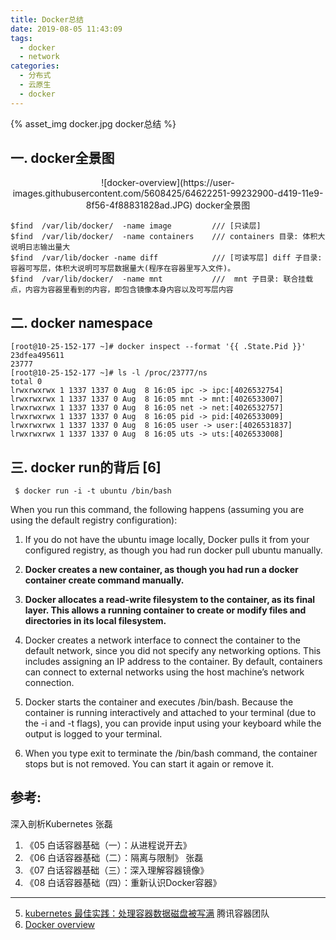 ```yaml
---
title: Docker总结
date: 2019-08-05 11:43:09
tags: 
  - docker
  - network
categories:  
  - 分布式
  - 云原生
  - docker
---
```


{% asset_img   docker.jpg   docker总结  %}

<!-- more -->
## 一. docker全景图
<div style="text-align: center;">
![docker-overview](https://user-images.githubusercontent.com/5608425/64622251-99232900-d419-11e9-8f56-4f88831828ad.JPG)  
docker全景图
</div>

```
$find  /var/lib/docker/  -name image         /// [只读层]
$find  /var/lib/docker/  -name containers    /// containers 目录: 体积大说明日志输出量大
$find  /var/lib/docker -name diff            /// [可读写层] diff 子目录: 容器可写层，体积大说明可写层数据量大(程序在容器里写入文件)。 
$find  /var/lib/docker/  -name mnt           ///  mnt 子目录: 联合挂载点，内容为容器里看到的内容，即包含镜像本身内容以及可写层内容
```

## 二. docker namespace
```
[root@10-25-152-177 ~]# docker inspect --format '{{ .State.Pid }}' 23dfea495611
23777
[root@10-25-152-177 ~]# ls -l /proc/23777/ns
total 0
lrwxrwxrwx 1 1337 1337 0 Aug  8 16:05 ipc -> ipc:[4026532754]
lrwxrwxrwx 1 1337 1337 0 Aug  8 16:05 mnt -> mnt:[4026533007]
lrwxrwxrwx 1 1337 1337 0 Aug  8 16:05 net -> net:[4026532757]
lrwxrwxrwx 1 1337 1337 0 Aug  8 16:05 pid -> pid:[4026533009]
lrwxrwxrwx 1 1337 1337 0 Aug  8 16:05 user -> user:[4026531837]
lrwxrwxrwx 1 1337 1337 0 Aug  8 16:05 uts -> uts:[4026533008]
```

## 三. docker run的背后 [6]
```
 $ docker run -i -t ubuntu /bin/bash
```

When you run this command, the following happens (assuming you are using the default registry configuration):

1. If you do not have the ubuntu image locally, Docker pulls it from your configured registry, as though you had run docker pull ubuntu manually.

2. **Docker creates a new container, as though you had run a docker container create command manually.**

3. **Docker allocates a read-write filesystem to the container, as its final layer. This allows a running container to create or modify files and directories in its local filesystem.**

4. Docker creates a network interface to connect the container to the default network, since you did not specify any networking options. This includes assigning an IP address to the container. By default, containers can connect to external networks using the host machine’s network connection.

5. Docker starts the container and executes /bin/bash. Because the container is running interactively and attached to your terminal (due to the -i and -t flags), you can provide input using your keyboard while the output is logged to your terminal.

6. When you type exit to terminate the /bin/bash command, the container stops but is not removed. You can start it again or remove it.


## 参考: 

深入剖析Kubernetes  张磊
1. 《05  白话容器基础（一）：从进程说开去》 
2. 《06  白话容器基础（二）：隔离与限制》 张磊
3. 《07  白话容器基础（三）：深入理解容器镜像》
4. 《08  白话容器基础（四）：重新认识Docker容器》

----

5. [kubernetes 最佳实践：处理容器数据磁盘被写满](https://tencentcloudcontainerteam.github.io/2019/06/08/kubernetes-best-practice-handle-disk-full/)  腾讯容器团队
6. [Docker overview](https://docs.docker.com/engine/docker-overview/)
